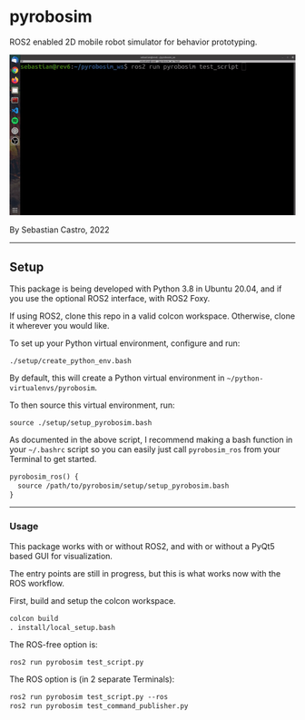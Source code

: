 # pyrobosim
ROS2 enabled 2D mobile robot simulator for behavior prototyping.

![Example animation of the simulator](media/pyrobosim.gif)

By Sebastian Castro, 2022

---

## Setup
This package is being developed with Python 3.8 in Ubuntu 20.04, and if you use the optional ROS2 interface, with ROS2 Foxy.

If using ROS2, clone this repo in a valid colcon workspace. Otherwise, clone it wherever you would like.

To set up your Python virtual environment, configure and run:

```
./setup/create_python_env.bash
```

By default, this will create a Python virtual environment in `~/python-virtualenvs/pyrobosim`.

To then source this virtual environment, run:

```
source ./setup/setup_pyrobosim.bash
```

As documented in the above script, I recommend making a bash function in your `~/.bashrc` script so you can easily just call `pyrobosim_ros` from your Terminal to get started.

```
pyrobosim_ros() {
  source /path/to/pyrobosim/setup/setup_pyrobosim.bash
}
```

---

### Usage
This package works with or without ROS2, and with or without a PyQt5 based GUI for visualization. 

The entry points are still in progress, but this is what works now with the ROS workflow.

First, build and setup the colcon workspace.

```
colcon build
. install/local_setup.bash
```

The ROS-free option is:
```
ros2 run pyrobosim test_script.py
```

The ROS option is (in 2 separate Terminals):
```
ros2 run pyrobosim test_script.py --ros
ros2 run pyrobosim test_command_publisher.py
```
